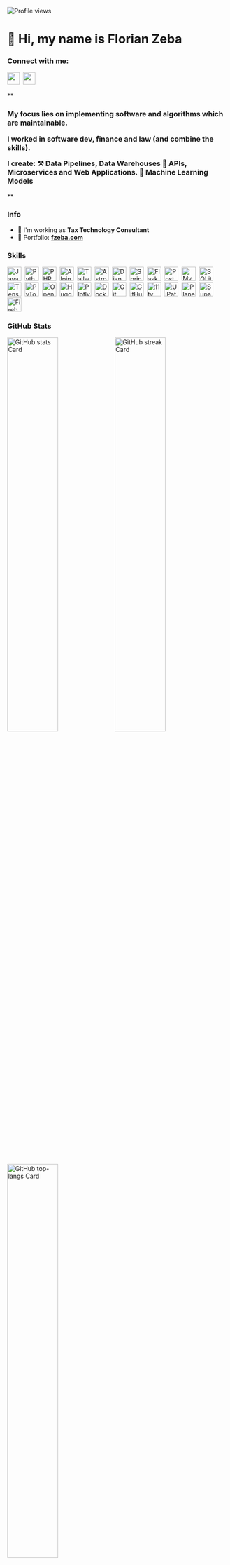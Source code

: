 ![Profile views](https://komarev.com/ghpvc/?username=flnzba&label=Profile%20views&color=0e75b6&style=flat)

<div id="toc">
  <ul align="left" style="list-style: none">
    <summary>
      <h1>
        👋 Hi, my name is Florian Zeba
      </h1>
    </summary>
  </ul>
</div>

**<h3 align="left">Connect with me:</h3>** 
<p align="left"><a href="https://github.com/flnzba" target="_blank"><img src="https://img.shields.io/badge/GitHub-100000?style=flat-square&logo=github&logoColor=white" height="28" style="margin-right: 4px"></a> <a href="https://www.linkedin.com/in/florian-zeba" target="_blank"><img src="https://img.shields.io/badge/LinkedIn-0077B5?style=flat-square&logo=linkedin&logoColor=white" height="28" style="margin-right: 4px"></a></p>

 **<h3 align="left">My focus lies on implementing software and algorithms which are maintainable.

I worked in software dev, finance and law (and combine the skills).

I create:
⚒️ Data Pipelines, Data Warehouses
🛜 APIs, Microservices and Web Applications.
🤖 Machine Learning Models</h3>**

**<h3 align="left">Info</h3>**

- 💼 I'm working as **Tax Technology Consultant**
- 📂 Portfolio: **<a href="fzeba.com" target="_blank">fzeba.com</a>**

 **<h3 align="left">Skills</h3>**

<p align="left"><img src="https://cdn.simpleicons.org/javascript/F7DF1E" height="32" alt="JavaScript" style="margin-right: 4px"> <img src="https://cdn.simpleicons.org/python/3776AB" height="32" alt="Python" style="margin-right: 4px"> <img src="https://cdn.simpleicons.org/php/787CB5" height="32" alt="PHP" style="margin-right: 4px"> <img src="https://cdn.simpleicons.org/alpinedotjs/4FC08D" height="32" alt="Alpine.js" style="margin-right: 4px"> <img src="https://cdn.simpleicons.org/tailwindcss/06B6D4" height="32" alt="Tailwind" style="margin-right: 4px"> <img src="https://cdn.simpleicons.org/astro/FF5D01" height="32" alt="Astro" style="margin-right: 4px"> <img src="https://cdn.simpleicons.org/django/092E20" height="32" alt="Django" style="margin-right: 4px"> <img src="https://cdn.simpleicons.org/spring/6DB33F" height="32" alt="Spring" style="margin-right: 4px"> <img src="https://cdn.simpleicons.org/flask/000000" height="32" alt="Flask" style="margin-right: 4px"> <img src="https://cdn.simpleicons.org/postgresql/336791" height="32" alt="PostgreSQL" style="margin-right: 4px"> <img src="https://cdn.simpleicons.org/mysql/4479A1" height="32" alt="MySQL" style="margin-right: 4px"> <img src="https://cdn.simpleicons.org/sqlite/003B57" height="32" alt="SQLite" style="margin-right: 4px"> <img src="https://cdn.simpleicons.org/tensorflow/FF6F00" height="32" alt="TensorFlow" style="margin-right: 4px"> <img src="https://cdn.simpleicons.org/pytorch/EE4C2C" height="32" alt="PyTorch" style="margin-right: 4px"> <img src="https://cdn.simpleicons.org/openai/6B3F9D" height="32" alt="OpenAI" style="margin-right: 4px"> <img src="https://cdn.simpleicons.org/huggingface/fde047" height="32" alt="Hugging Face" style="margin-right: 4px"> <img src="https://cdn.simpleicons.org/plotly/3D7E9A" height="32" alt="Plotly" style="margin-right: 4px"> <img src="https://cdn.simpleicons.org/docker/2496ED" height="32" alt="Docker" style="margin-right: 4px"> <img src="https://cdn.simpleicons.org/git/F1502F" height="32" alt="Git" style="margin-right: 4px"> <img src="https://cdn.simpleicons.org/github/181717" height="32" alt="GitHub" style="margin-right: 4px"> <img src="https://cdn.simpleicons.org/11ty/000000" height="32" alt="11ty" style="margin-right: 4px"> <img src="https://cdn.simpleicons.org/uipath/002C77" height="32" alt="UiPath" style="margin-right: 4px"> <img src="https://cdn.simpleicons.org/planetscale/000000" height="32" alt="PlanetScale" style="margin-right: 4px"> <img src="https://cdn.simpleicons.org/supabase/3ECF8E" height="32" alt="Supabase" style="margin-right: 4px"> <img src="https://cdn.simpleicons.org/firebase/FFCA28" height="32" alt="Firebase" style="margin-right: 4px"></p>

 **<h3 align="left">GitHub Stats</h3>**

<p align="left">
  <img width="48%" src="https://github-readme-stats.vercel.app/api?username=flnzba&theme=react&hide_title=false&hide_rank=false&show_icons=false&include_all_commits=false&count_private=true&line_height=23" alt="GitHub stats Card" />
  <img width="48%" src="https://streak-stats.demolab.com/?user=flnzba&theme=react&hide_border=false&date_format=M+j%5B%2C+Y%5D&mode=daily&hide_total_contributions=false&hide_current_streak=false&hide_longest_streak=false&card_height=200" alt="GitHub streak Card" />
</p>

<p align="left">
  <img width="48%" src="https://github-readme-stats.vercel.app/api/top-langs?username=flnzba&theme=react&hide_title=false&layout=compact&langs_count=6&hide_progress=false&card_width=400" alt="GitHub top-langs Card" />
</p>

 **<h3 align="left">Support Me</h3>**

<p align="left"><a href="https://buymeacoffee.com/flnzba" target="_blank"><img src="https://img.shields.io/badge/Buy%20Me%20a%20Coffee-fde047?style=flat-square&logo=buy-me-a-coffee&logoColor=white" height="36" style="margin-right: 4px"></a> <a href="https://ko-fi.com/flnzba" target="_blank"><img src="https://img.shields.io/badge/Ko--fi-343B45?style=flat-square&logo=kofi&logoColor=Black" height="36" style="margin-right: 4px"></a></p>

## Leetcode Solutions

[Link to Leetcode Repo](https://github.com/flnzba/leetcode/blob/main/README.md)

---

## 📊 Business-Intelligence-Skill Stack
+ Qlik
+ Microsoft Power BI
+ KNIME
+ Alteryx

## 📊 Business-Skill Stack
+ Finance - Controlling & Business Planning
+ Project Management
+ Austrian & European Law
+ Digital Marketing

## ✏️ Contact
+ Github: flnzba
+ Linkedin: Florian Zeba
+ E-Mail: florian@fzeba.com
